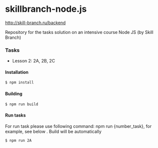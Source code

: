 # skillbranch-node.js
http://skill-branch.ru/backend

Repository for the tasks solution on an intensive course Node JS (by Skill Branch)

### Tasks

 - Lesson 2: 2A, 2B, 2C

#### Installation

```sh
$ npm install
```

#### Building

```sh
$ npm run build
```

#### Run tasks
For run task please use following command: npm run {number_task}, for example, see below . Build will be automatically
```sh
$ npm run 2A
```
